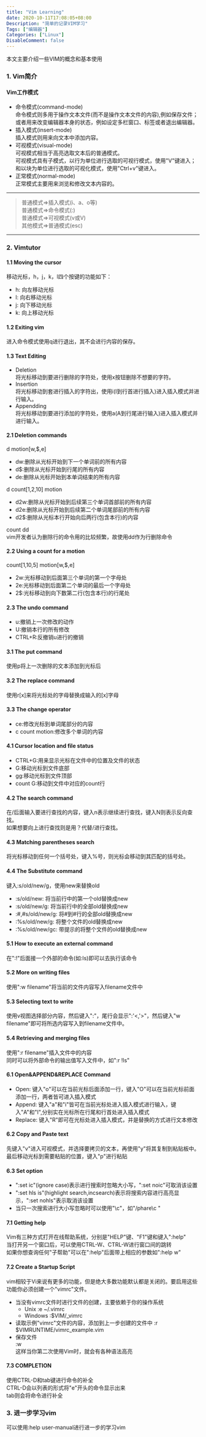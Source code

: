 ```yaml
---
title: "Vim Learning"
date: 2020-10-11T17:08:05+08:00
Description: "简单的记录VIM学习"
Tags: ["编辑器"]
Categories: ["Linux"]
DisableComment: false
---
```


本文主要介绍一些VIM的概念和基本使用
<!--more-->
### 1. Vim简介  
#### Vim工作模式  
- 命令模式(command-mode)  
    命令模式则多用于操作文本文件(而不是操作文本文件的内容),例如保存文件；或者用来改变编辑器本身的状态，例如设定多栏窗口、标签或者退出编辑器。  
- 插入模式(insert-mode)  
    插入模式则用来向文本中添加内容。
- 可视模式(visual-mode)  
    可视模式相当于高亮选取文本后的普通模式。  
    可视模式具有子模式，以行为单位进行选取的可视行模式，使用"V"键进入；和以块为单位进行选取的可视化模式，使用"Ctrl+v"键进入。
- 正常模式(normal-mode)  
    正常模式主要用来浏览和修改文本内容的。  
----------------------------
>普通模式=>插入模式(i、a、o等)  
>普通模式=>命令模式(:)  
>普通模式=>可视模式(v或V)  
>其他模式=>普通模式(esc)  
----------------------------  

### 2. Vimtutor  
#### 1.1 Moving the cursor  
移动光标，h，j，k，l四个按键的功能如下：  

- h: 向左移动光标  
- l: 向右移动光标  
- j: 向下移动光标  
- k: 向上移动光标  

#### 1.2 Exiting vim  
进入命令模式使用q进行退出，其不会进行内容的保存。  
#### 1.3 Text Editing  
- Deletion  
    将光标移动到要进行删除的字符处，使用x按钮删除不想要的字符。
- Insertion  
    将光标移动到套进行插入的字符出，使用i(I到行首进行插入)进入插入模式并进行输入。  
- Appendding  
    将光标移动到要进行添加的字符处，使用a(A到行尾进行输入)进入插入模式并进行输入。
#### 2.1 Deletion commands  
d motion[w,$,e]  

- dw:删除从光标开始到下一个单词前的所有内容  
- d$:删除从光标开始到行尾的所有内容  
- de:删除从光标开始到本单词结束的所有内容  

d count[1,2,10] motion 

- d2w:删除从光标开始到后续第三个单词首部前的所有内容  
- d2e:删除从光标开始到后续第二个单词尾部前的所有内容  
- d2$:删除从光标本行开始向后两行(包含本行)的内容  

count dd  
vim开发者认为删除行的命令用的比较频繁，故使用dd作为行删除命令
#### 2.2 Using a count for a motion  
count[1,10,5] motion[w,$,e]  

- 2w:光标移动到后面第三个单词的第一个字母处  
- 2e:光标移动到后面第二个单词的最后一个字母处  
- 2$:光标移动到向下数第二行(包含本行)的行尾处  

#### 2.3 The undo command  
- u:撤销上一次修改的动作  
- U:撤销本行的所有修改  
- CTRL+R:反撤销u进行的撤销  

#### 3.1 The put command  
使用p将上一次删除的文本添加到光标后  
#### 3.2 The replace command  
使用r[x]来将光标处的字母替换成输入的[x]字母  

#### 3.3 The change operator  
- ce:修改光标到单词尾部分的内容  
- c count motion:修改多个单词的内容  

#### 4.1 Cursor location and file status  
- CTRL+G:用来显示光标在文件中的位置及文件的状态  
- G:移动光标到文件底部  
- gg:移动光标到文件顶部  
- count G:移动到文件中对应的count行  

#### 4.2 The search command  
在/后面输入要进行查找的内容，键入n表示继续进行查找，键入N则表示反向查找。  
如果想要向上进行查找则是用？代替/进行查找。  
#### 4.3 Matching parentheses search  
将光标移动到任何一个括号处，键入%号，则光标会移动到其匹配的括号处。  
#### 4.4 The Substitute command  
键入:s/old/new/g，使用new来替换old  

- :s/old/new: 将当前行中的第一个old替换成new  
- :s/old/new/g: 将当前行中的全部old替换成new  
- :#,#s/old/new/g: 将#到#行的全部old替换成new  
- :%s/old/new/g: 将整个文件的old替换成new  
- :%s/old/new/gc: 带提示的将整个文件的old替换成new  

#### 5.1 How to execute an external command  
在":!"后面接一个外部的命令(如:ls)即可以去执行该命令  
#### 5.2 More on writing files  
使用":w filename"将当前的文件内容写入filename文件中  
#### 5.3 Selecting text to write  
使用v视图选择部分内容，然后键入":"，尾行会显示":'<,'>"，然后键入"w filename"即可将所选内容写入到filename文件中。  
#### 5.4 Retrieving and merging files  
使用":r filename"插入文件中的内容  
同时可以将外部命令的输出值写入文件中，如":r !ls"
#### 6.1 Open&APPEND&REPLACE Command  
- Open: 键入"o"可以在当前光标后面添加一行，键入"O"可以在当前光标前面添加一行，两者皆可进入插入模式  
- Append: 键入"a"和"i"皆可在当前光标处进入插入模式进行输入，键入"A"和"I",分别实在光标所在行尾和行首处进入插入模式  
- Replace: 键入"R"即可在光标处进入插入模式，并是替换的方式进行文本修改  
#### 6.2 Copy and Paste text  
先键入"v"进入可视模式，并选择要拷贝的文本，再使用"y"将其复制到粘贴板中。最后移动光标到需要粘贴的位置，键入"p"进行粘贴  
#### 6.3 Set option  
- ":set ic"(ignore case)表示进行搜索时忽略大小写，":set noic"可取消该设置  
- ":set hls is"(highlight search,incsearch)表示将搜索内容进行高亮显示，":set nohls"表示取消该设置  
- 当只一次搜索进行大小写忽略时可以使用"\c"，如"/phare\c "  

#### 7.1 Getting help  
Vim有三种方式打开在线帮助系统，分别是"HELP"键、"F1"键和键入":help"  
当打开另一个窗口后，可以使用CTRL-W、CTRL-W进行窗口间的跳转  
如果你想查询任何"子帮助"可以在":help"后面带上相应的参数如":help w"  
#### 7.2 Create a Startup Script 
vim相较于Vi来说有更多的功能，但是绝大多数功能默认都是关闭的。要启用这些功能你必须创建一个"vimrc"文件。  

- 当没有vimrc文件时进行文件的创建，主要依赖于你的操作系统  
    + Unix :e ~/.vimrc  
    + Windows :$VIM/_vimrc  
- 读取示例"vimrc"文件的内容，添加到上一步创建的文件中 
    :r $VIMRUNTIME/vimrc_example.vim  
- 保存文件  
    :w  
这样当你第二次使用Vim时，就会有各种语法高亮  

#### 7.3 COMPLETION  
使用CTRL-D和tab键进行命令的补全  
CTRL-D会以列表的形式将"e"开头的命令显示出来  
tab则会将命令进行补全  
### 3. 进一步学习vim  
可以使用:help user-manual进行进一步的学习vim